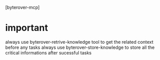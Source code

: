[byterover-mcp]

# important

always use byterover-retrive-knowledge tool to get the related context before any tasks
always use byterover-store-knowledge to store all the critical informations after sucessful tasks
